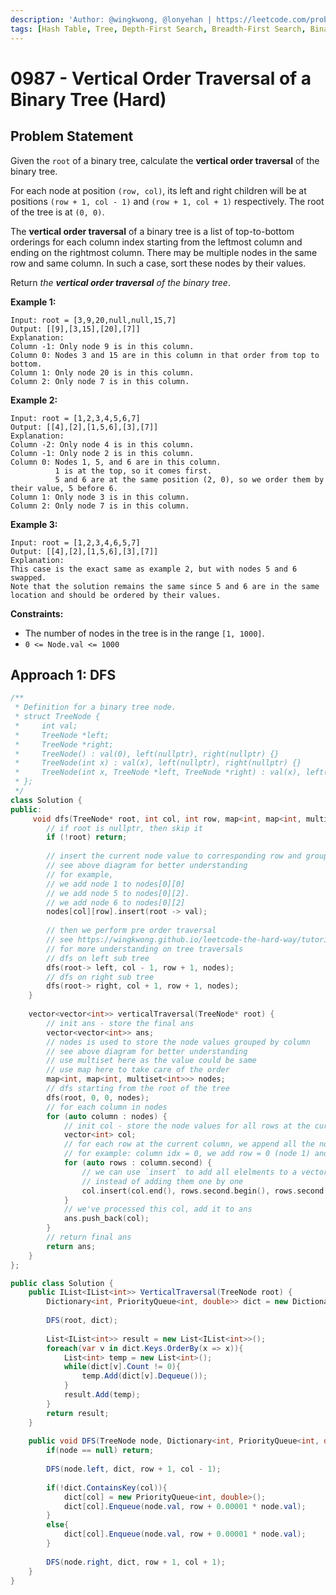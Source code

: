 ```yaml
---
description: 'Author: @wingkwong, @lonyehan | https://leetcode.com/problems/vertical-order-traversal-of-a-binary-tree/'
tags: [Hash Table, Tree, Depth-First Search, Breadth-First Search, Binary Tree]
---
```


# 0987 - Vertical Order Traversal of a Binary Tree (Hard)

## Problem Statement

Given the `root` of a binary tree, calculate the **vertical order traversal** of the binary tree.

For each node at position `(row, col)`, its left and right children will be at positions `(row + 1, col - 1)` and `(row + 1, col + 1)` respectively. The root of the tree is at `(0, 0)`.

The **vertical order traversal** of a binary tree is a list of top-to-bottom orderings for each column index starting from the leftmost column and ending on the rightmost column. There may be multiple nodes in the same row and same column. In such a case, sort these nodes by their values.

Return *the **vertical order traversal** of the binary tree*.

**Example 1:**

```
Input: root = [3,9,20,null,null,15,7]
Output: [[9],[3,15],[20],[7]]
Explanation:
Column -1: Only node 9 is in this column.
Column 0: Nodes 3 and 15 are in this column in that order from top to bottom.
Column 1: Only node 20 is in this column.
Column 2: Only node 7 is in this column.
```

**Example 2:**

```
Input: root = [1,2,3,4,5,6,7]
Output: [[4],[2],[1,5,6],[3],[7]]
Explanation:
Column -2: Only node 4 is in this column.
Column -1: Only node 2 is in this column.
Column 0: Nodes 1, 5, and 6 are in this column.
          1 is at the top, so it comes first.
          5 and 6 are at the same position (2, 0), so we order them by their value, 5 before 6.
Column 1: Only node 3 is in this column.
Column 2: Only node 7 is in this column.
```

**Example 3:**

```
Input: root = [1,2,3,4,6,5,7]
Output: [[4],[2],[1,5,6],[3],[7]]
Explanation:
This case is the exact same as example 2, but with nodes 5 and 6 swapped.
Note that the solution remains the same since 5 and 6 are in the same location and should be ordered by their values.
```

**Constraints:**

- The number of nodes in the tree is in the range `[1, 1000]`.
- `0 <= Node.val <= 1000`

## Approach 1: DFS

<Tabs>
<TabItem value="cpp" label="C++">
<SolutionAuthor name="@wingkwong"/>

```cpp
/**
 * Definition for a binary tree node.
 * struct TreeNode {
 *     int val;
 *     TreeNode *left;
 *     TreeNode *right;
 *     TreeNode() : val(0), left(nullptr), right(nullptr) {}
 *     TreeNode(int x) : val(x), left(nullptr), right(nullptr) {}
 *     TreeNode(int x, TreeNode *left, TreeNode *right) : val(x), left(left), right(right) {}
 * };
 */
class Solution {
public:
     void dfs(TreeNode* root, int col, int row, map<int, map<int, multiset<int>>>& nodes) {
        // if root is nullptr, then skip it
        if (!root) return;
         
        // insert the current node value to corresponding row and grouped by col.
        // see above diagram for better understanding
        // for example, 
        // we add node 1 to nodes[0][0]
        // we add node 5 to nodes[0][2]. 
        // we add node 6 to nodes[0][2]
        nodes[col][row].insert(root -> val);
         
        // then we perform pre order traversal
        // see https://wingkwong.github.io/leetcode-the-hard-way/tutorials/graph-theory/binary-tree#pre-order
        // for more understanding on tree traversals
        // dfs on left sub tree
        dfs(root-> left, col - 1, row + 1, nodes);
        // dfs on right sub tree
        dfs(root-> right, col + 1, row + 1, nodes);
    }
    
    vector<vector<int>> verticalTraversal(TreeNode* root) {
        // init ans - store the final ans
        vector<vector<int>> ans;
        // nodes is used to store the node values grouped by column 
        // see above diagram for better understanding
        // use multiset here as the value could be same
        // use map here to take care of the order
        map<int, map<int, multiset<int>>> nodes;
        // dfs starting from the root of the tree
        dfs(root, 0, 0, nodes);
        // for each column in nodes
        for (auto column : nodes) {
            // init col - store the node values for all rows at the current column 
            vector<int> col;
            // for each row at the current column, we append all the node values to col
            // for example: column idx = 0, we add row = 0 (node 1) and row = 2 (node 5 & node 6)
            for (auto rows : column.second) {
                // we can use `insert` to add all elelments to a vector
                // instead of adding them one by one
                col.insert(col.end(), rows.second.begin(), rows.second.end());
            }
            // we've processed this col, add it to ans
            ans.push_back(col);
        }
        // return final ans
        return ans;
    }
};
```
</TabItem>

<TabItem value="cs" label="C#">
<SolutionAuthor name="@lonyehan"/>

```C#
public class Solution {
    public IList<IList<int>> VerticalTraversal(TreeNode root) {
        Dictionary<int, PriorityQueue<int, double>> dict = new Dictionary<int, PriorityQueue<int, double>>();
		
        DFS(root, dict);
        
        List<IList<int>> result = new List<IList<int>>();
        foreach(var v in dict.Keys.OrderBy(x => x)){
            List<int> temp = new List<int>();
            while(dict[v].Count != 0){
                temp.Add(dict[v].Dequeue());
            }
            result.Add(temp);
        }
        return result;
    }
    
    public void DFS(TreeNode node, Dictionary<int, PriorityQueue<int, double>> dict, int row = 0, int col = 0){
        if(node == null) return;
        
        DFS(node.left, dict, row + 1, col - 1);
        
        if(!dict.ContainsKey(col)){
            dict[col] = new PriorityQueue<int, double>();
            dict[col].Enqueue(node.val, row + 0.00001 * node.val);
        }
        else{
            dict[col].Enqueue(node.val, row + 0.00001 * node.val);
        }
        
        DFS(node.right, dict, row + 1, col + 1);
    }
}
```

</TabItem>
</Tabs>